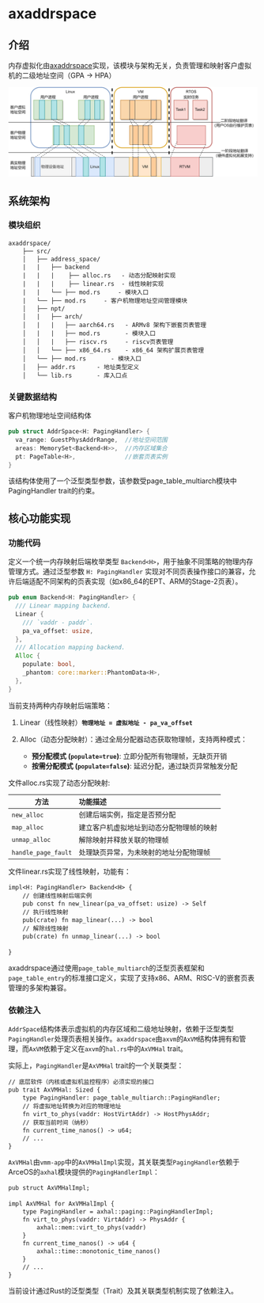 # axaddrspace

## 介绍

内存虚拟化由[axaddrspace](https://github.com/arceos-hypervisor/axaddrspace)实现，该模块与架构无关，负责管理和映射客户虚拟机的二级地址空间（GPA -> HPA）

![](../../assets/pt.png)


## 系统架构

### 模块组织

```
axaddrspace/
    ├── src/
    │   ├── address_space/   
    |   |   ├── backend
    |   |   |    ├── alloc.rs   - 动态分配映射实现
    |   |   |    ├── linear.rs  - 线性映射实现
    |   |   └── ├── mod.rs     - 模块入口
    |   └── ├── mod.rs     - 客户机物理地址空间管理模块
    │   ├── npt/
    │   |   ├── arch/
    │   |   |   ├── aarch64.rs   - ARMv8 架构下嵌套页表管理
    │   |   |   ├── mod.rs       - 模块入口
    │   │   |   ├── riscv.rs     - riscv页表管理
    │   │   └── ├── x86_64.rs    - x86_64 架构扩展页表管理
    │   └── ├── mod.rs       - 模块入口
    │   ├── addr.rs      - 地址类型定义
    │   └── lib.rs       - 库入口点
```



### 关键数据结构



客户机物理地址空间结构体

```rust
pub struct AddrSpace<H: PagingHandler> {
  va_range: GuestPhysAddrRange,  //地址空间范围
  areas: MemorySet<Backend<H>>,  //内存区域集合
  pt: PageTable<H>,              //嵌套页表实例
}
```

该结构体使用了一个泛型类型参数<H>，该参数受page_table_multiarch模块中PagingHandler trait的约束。

## 核心功能实现

### 功能代码

定义一个统一内存映射后端枚举类型 `Backend<H>`，用于抽象不同策略的物理内存管理方式。通过泛型参数 `H: PagingHandler` 实现对不同页表操作接口的兼容，允许后端适配不同架构的页表实现（如x86_64的EPT、ARM的Stage-2页表）。

```rust
pub enum Backend<H: PagingHandler> {
  /// Linear mapping backend.
  Linear {
    /// `vaddr - paddr`.
    pa_va_offset: usize,
  },
  /// Allocation mapping backend.
  Alloc {
    populate: bool,
    _phantom: core::marker::PhantomData<H>,
  },
}
```

当前支持两种内存映射后端策略：

1. Linear（线性映射）**`物理地址 = 虚拟地址 - pa_va_offset`**

2. Alloc（动态分配映射）：通过全局分配器动态获取物理帧，支持两种模式：
   - **预分配模式 (`populate=true`)**: 立即分配所有物理帧，无缺页开销
   - **按需分配模式 (`populate=false`)**: 延迟分配，通过缺页异常触发分配



文件alloc.rs实现了动态分配映射:

| 方法                | 功能描述                                 |
| ------------------- | :--------------------------------------- |
| `new_alloc`         | 创建后端实例，指定是否预分配             |
| `map_alloc`         | 建立客户机虚拟地址到动态分配物理帧的映射 |
| `unmap_alloc`       | 解除映射并释放关联的物理帧               |
| `handle_page_fault` | 处理缺页异常，为未映射的地址分配物理帧   |

文件linear.rs实现了线性映射，功能有：

```
impl<H: PagingHandler> Backend<H> {
    // 创建线性映射后端实例
    pub const fn new_linear(pa_va_offset: usize) -> Self
    // 执行线性映射
    pub(crate) fn map_linear(...) -> bool 
    // 解除线性映射
    pub(crate) fn unmap_linear(...) -> bool

}
```



axaddrspace通过使用`page_table_multiarch`的泛型页表框架和`page_table_entry`的标准接口定义，实现了支持x86、ARM、RISC-V的嵌套页表管理的多架构兼容。

### 依赖注入

`AddrSpace`结构体表示虚拟机的内存区域和二级地址映射，依赖于泛型类型`PagingHandler`处理页表相关操作。`axaddrspace`由`axvm`的`AxVM`结构体拥有和管理，而`AxVM`依赖于定义在`axvm`的`hal.rs`中的`AxVMHal` trait。

实际上，`PagingHandler`是`AxVMHal` trait的一个关联类型：

```
// 底层软件（内核或虚拟机监控程序）必须实现的接口
pub trait AxVMHal: Sized {
    type PagingHandler: page_table_multiarch::PagingHandler;
    // 将虚拟地址转换为对应的物理地址
    fn virt_to_phys(vaddr: HostVirtAddr) -> HostPhysAddr;
    // 获取当前时间（纳秒）
    fn current_time_nanos() -> u64;
	// ...
}
```

`AxVMHal`由`vmm-app`中的`AxVMHalImpl`实现，其关联类型`PagingHandler`依赖于ArceOS的`axhal`模块提供的`PagingHandlerImpl`：

```
pub struct AxVMHalImpl;

impl AxVMHal for AxVMHalImpl {
    type PagingHandler = axhal::paging::PagingHandlerImpl;
    fn virt_to_phys(vaddr: VirtAddr) -> PhysAddr {
        axhal::mem::virt_to_phys(vaddr)
    }
    fn current_time_nanos() -> u64 {
        axhal::time::monotonic_time_nanos()
    }
	// ...
}
```

当前设计通过Rust的泛型类型（Trait）及其关联类型机制实现了依赖注入。